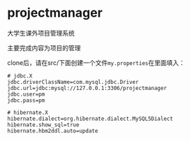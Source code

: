 # projectmanager
大学生课外项目管理系统

主要完成内容为项目的管理

clone后，请在src/下面创建一个文件`my.properties`在里面填入：
```
# jdbc.X
jdbc.driverClassName=com.mysql.jdbc.Driver
jdbc.url=jdbc:mysql://127.0.0.1:3306/projectmanager
jdbc.user=pm
jdbc.pass=pm

# hibernate.X
hibernate.dialect=org.hibernate.dialect.MySQL5Dialect
hibernate.show_sql=true
hibernate.hbm2ddl.auto=update
```